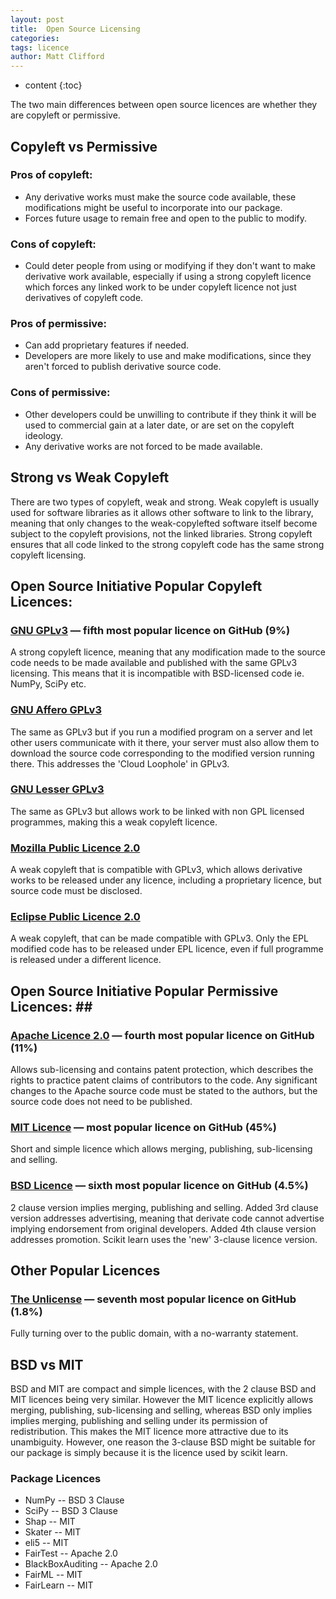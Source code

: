 ```yaml
---
layout: post
title:  Open Source Licensing
categories:
tags: licence
author: Matt Clifford
---
```


* content
{:toc}

The two main differences between open source licences are whether they are copyleft or permissive.

## Copyleft vs Permissive ##

### Pros of copyleft: ##
* Any derivative works must make the source code available, these modifications might be useful to incorporate into our package.
* Forces future usage to remain free and open to the public to modify.

### Cons of copyleft: ###
* Could deter people from using or modifying if they don't want to make derivative work available, especially if using a strong copyleft licence which forces any linked work to be under copyleft licence not just derivatives of copyleft code.

### Pros of permissive: ###
* Can add proprietary features if needed.
* Developers are more likely to use and make modifications, since they aren't forced to publish derivative source code.

### Cons of permissive: ###
* Other developers could be unwilling to contribute if they think it will be used to commercial gain at a later date, or are set on the copyleft ideology.
* Any derivative works are not forced to be made available.


## Strong vs Weak Copyleft ##
There are two types of copyleft, weak and strong. Weak copyleft is usually used for software libraries as it allows other software to link to the library, meaning that only changes to the weak-copylefted software itself become subject to the copyleft provisions, not the linked libraries. Strong copyleft ensures that all code linked to the strong copyleft code has the same strong copyleft licensing.


## Open Source Initiative Popular Copyleft Licences: ##
### [GNU GPLv3](https://opensource.org/licenses/GPL-3.0) — fifth most popular licence on GitHub (9%) ###
A strong copyleft licence, meaning that any modification made to the source code needs to be made available and published with the same GPLv3 licensing. This means that it is incompatible with BSD-licensed code ie. NumPy, SciPy etc.

### [GNU Affero GPLv3](https://opensource.org/licenses/AGPL-3.0) ###
The same as GPLv3 but if you run a modified program on a server and let other users communicate with it there, your server must also allow them to download the source code corresponding to the modified version running there. This addresses the 'Cloud Loophole' in GPLv3.

### [GNU Lesser GPLv3](https://opensource.org/licenses/LGPL-3.0) ###
The same as GPLv3 but allows work to be linked with non GPL licensed programmes, making this a weak copyleft licence.

### [Mozilla Public Licence 2.0](https://opensource.org/licenses/MPL-2.0) ###
A weak copyleft that is compatible with GPLv3, which allows derivative works to be released under any licence, including a proprietary licence, but source code must be disclosed.

### [Eclipse Public Licence 2.0](https://opensource.org/licenses/EPL-2.0) ###
A weak copyleft, that can be made compatible with GPLv3. Only the EPL modified code has to be released under EPL licence, even if full programme is released under a different licence.


## Open Source Initiative Popular Permissive Licences: ##
### [Apache Licence 2.0](https://opensource.org/licenses/Apache-2.0) — fourth most popular licence on GitHub (11%) ###
Allows sub-licensing and contains patent protection, which describes the rights to practice patent claims of contributors to the code. Any significant changes to the Apache source code must be stated to the authors, but the source code does not need to be published.

### [MIT Licence](https://opensource.org/licenses/MIT) — most popular licence on GitHub (45%) ###
Short and simple licence which allows merging, publishing, sub-licensing and selling.

### [BSD Licence](https://opensource.org/licenses/BSD-3-Clause) — sixth most popular licence on GitHub (4.5%) ###
2 clause version implies merging, publishing and selling. Added 3rd clause version addresses advertising, meaning that derivate code cannot advertise implying endorsement from original developers. Added 4th clause version addresses promotion. Scikit learn uses the 'new' 3-clause licence version.

## Other Popular Licences ##
### [The Unlicense](https://choosealicense.com/licenses/unlicense/) — seventh most popular licence on GitHub (1.8%) ###
Fully turning over to the public domain, with a no-warranty statement.


## BSD vs MIT ##
BSD and MIT are compact and simple licences, with the 2 clause BSD and MIT licences being very similar. However the MIT licence explicitly allows merging, publishing, sub-licensing and selling, whereas BSD only implies implies merging, publishing and selling under its permission of redistribution. This makes the MIT licence more attractive due to its unambiguity. However, one reason the 3-clause BSD might be suitable for our package is simply because it is the licence used by scikit learn.

### Package Licences ###
* NumPy -- BSD 3 Clause
* SciPy -- BSD 3 Clause
* Shap -- MIT
* Skater -- MIT
* eli5 -- MIT
* FairTest -- Apache 2.0
* BlackBoxAuditing -- Apache 2.0
* FairML -- MIT
* FairLearn -- MIT